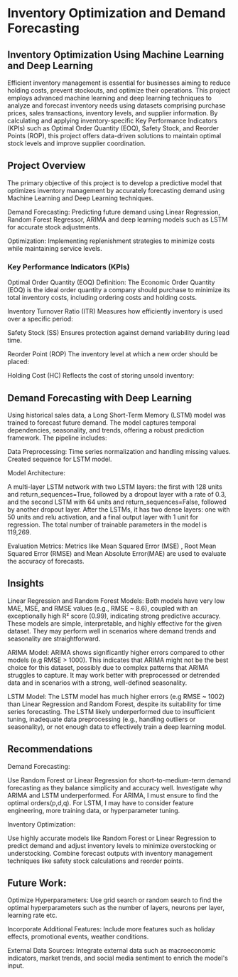 # Inventory Optimization and Demand Forecasting



## Inventory Optimization Using Machine Learning and Deep Learning
Efficient inventory management is essential for businesses aiming to reduce holding costs, prevent stockouts, and optimize their operations. This project employs advanced machine learning and deep learning techniques to analyze and forecast inventory needs using datasets comprising purchase prices, sales transactions, inventory levels, and supplier information. By calculating and applying inventory-specific Key Performance Indicators (KPIs) such as Optimal Order Quantity (EOQ), Safety Stock, and Reorder Points (ROP), this project offers data-driven solutions to maintain optimal stock levels and improve supplier coordination.



## Project Overview
The primary objective of this project is to develop a predictive model that optimizes inventory management by accurately forecasting demand using Machine Learning and Deep Learning techniques. 


Demand Forecasting: Predicting future demand using Linear Regression, Random Forest Regressor, ARIMA and  deep learning models such as LSTM for accurate stock adjustments.

Optimization: Implementing replenishment strategies to minimize costs while maintaining service levels.

### Key  Performance Indicators (KPIs)
Optimal Order Quantity (EOQ)
Definition: The Economic Order Quantity (EOQ) is the ideal order quantity a company should purchase to minimize its total inventory costs, including ordering costs and holding costs.

Inventory Turnover Ratio (ITR)
Measures how efficiently inventory is used over a specific period:

Safety Stock (SS)
Ensures protection against demand variability during lead time.

Reorder Point (ROP)
The inventory level at which a new order should be placed:

Holding Cost (HC)
Reflects the cost of storing unsold inventory:


## Demand Forecasting with Deep Learning
Using historical sales data, a Long Short-Term Memory (LSTM) model was trained to forecast future demand. The model captures temporal dependencies, seasonality, and trends, offering a robust prediction framework. The pipeline includes:

Data Preprocessing: Time series normalization and handling missing values. Created sequence for LSTM model.


Model Architecture: 

A multi-layer LSTM network with two LSTM layers: the first with 128 units and return_sequences=True, followed by a dropout layer with a rate of 0.3, and the second LSTM with 64 units and return_sequences=False, followed by another dropout layer. After the LSTMs, it has two dense layers: one with 50 units and relu activation, and a final output layer with 1 unit for regression. The total number of trainable parameters in the model is 119,269.

Evaluation Metrics: Metrics like Mean Squared Error (MSE) , Root Mean Squared Error (RMSE) and Mean Absolute Error(MAE) are used to evaluate the accuracy of forecasts.


## Insights 

Linear Regression and Random Forest Models:
Both models have very low MAE, MSE, and RMSE values (e.g., RMSE ~ 8.6), coupled with an exceptionally high R² score (0.99), indicating strong predictive accuracy.
These models are simple, interpretable, and highly effective for the given dataset. They may perform well in scenarios where demand trends and seasonality are straightforward.

ARIMA Model:
ARIMA shows significantly higher errors compared to other models (e.g RMSE > 1000). This indicates that ARIMA might not be the best choice for this dataset, possibly due to complex patterns that ARIMA struggles to capture. It may work better with preprocessed or detrended data and in scenarios with a strong, well-defined seasonality.

LSTM Model:
The LSTM model has much higher errors (e.g RMSE ~ 1002) than Linear Regression and Random Forest, despite its suitability for time series forecasting.
The LSTM likely underperformed due to insufficient tuning, inadequate data preprocessing (e.g., handling outliers or seasonality), or not enough data to effectively train a deep learning model.


## Recommendations

Demand Forecasting:

Use Random Forest or Linear Regression for short-to-medium-term demand forecasting as they balance simplicity and accuracy well.
Investigate why ARIMA and LSTM underperformed. For ARIMA, I must ensure to find the optimal orders(p,d,q).  For LSTM, I may have to consider feature engineering, more training data, or hyperparameter tuning.

Inventory Optimization:

Use highly accurate models like Random Forest or Linear Regression to predict demand and adjust inventory levels to minimize overstocking or understocking.
Combine forecast outputs with inventory management techniques like safety stock calculations and reorder points.


## Future Work: 
Optimize Hyperparameters: Use grid search or random search to find the optimal hyperparameters such as the number of layers, neurons per layer, learning rate etc.

Incorporate Additional Features: Include more features such as holiday effects, promotional events, weather conditions.
 
External Data Sources: Integrate external data such as macroeconomic indicators, market trends, and social media sentiment to enrich the model's input.


